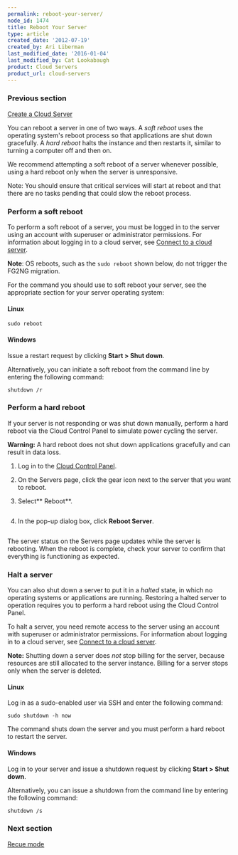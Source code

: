 ```yaml
---
permalink: reboot-your-server/
node_id: 1474
title: Reboot Your Server
type: article
created_date: '2012-07-19'
created_by: Ari Liberman
last_modified_date: '2016-01-04'
last_modified_by: Cat Lookabaugh
product: Cloud Servers
product_url: cloud-servers
---
```


### Previous section

[Create a Cloud Server](/how-to/create-a-cloud-server)

You can reboot a server in one of two ways. A *soft reboot* uses the
operating system's reboot process so that applications are shut down
gracefully. A *hard reboot* halts the instance and then restarts it,
similar to turning a computer off and then on.

We recommend attempting a soft reboot of a server whenever possible,
using a hard reboot only when the server is unresponsive.

Note: You should ensure that critical services will start at reboot and
that there are no tasks pending that could slow the reboot process.

### Perform a soft reboot

To perform a soft reboot of a server, you must be logged in to the
server using an account with superuser or administrator permissions. For
information about logging in to a cloud server, see [Connect to a cloud server](/how-to/connect-to-a-cloud-server).

**Note**: OS reboots, such as the `sudo reboot` shown below,  do not
trigger the FG2NG migration.

For the command you should use to soft reboot your server, see the
appropriate section for your server operating system:

#### Linux

    sudo reboot

#### Windows

Issue a restart request by clicking **Start > Shut down**.

Alternatively, you can initiate a soft reboot from the command line by
entering the following command:

    shutdown /r

### Perform a hard reboot

If your server is not responding or was shut down manually, perform a
hard reboot via the Cloud Control Panel to simulate power cycling the
server.

**Warning:** A hard reboot does not shut down applications gracefully
and can result in data loss.

1.  Log in to the [Cloud Control Panel](https://mycloud.rackspace.com/).
2.  On the Servers page, click the gear icon next to the server that you
    want to reboot.
3.  Select** Reboot**.

    <img src="{% asset_path cloud-servers/reboot-your-server/rebootmenu_0.png %}" alt="" />

4.  In the pop-up dialog box, click **Reboot Server**.

    <img src="{% asset_path cloud-servers/reboot-your-server/Hard%20Reboot_0.png %}" alt="" />

The server status on the Servers page updates while the server is
rebooting. When the reboot is complete, check your server to confirm
that everything is functioning as expected.

### Halt a server

You can also shut down a server to put it in a *halted* state, in
which no operating systems or applications are running.
Restoring a halted server to operation requires you to perform a hard
reboot using the Cloud Control Panel.

To halt a server, you need remote access to the server using an
account with superuser or administrator
permissions. For information about logging in to a cloud
server, see [Connect to a cloud server](/how-to/connect-to-a-cloud-server).

**Note:** Shutting down a server does *not* stop billing for the server,
because resources are still allocated to the server instance. Billing
for a server stops only when the server is deleted.

#### Linux

Log in as a sudo-enabled user via SSH and enter the following command:

    sudo shutdown -h now

The command shuts down the server and you must perform a hard reboot to
restart the server.

#### Windows

Log in to your server and issue a shutdown request by
clicking **Start > Shut down**.

Alternatively, you can issue a shutdown from the command line by
entering the following command:

    shutdown /s

### Next section

[Recue mode](/how-to/rescue-mode)
